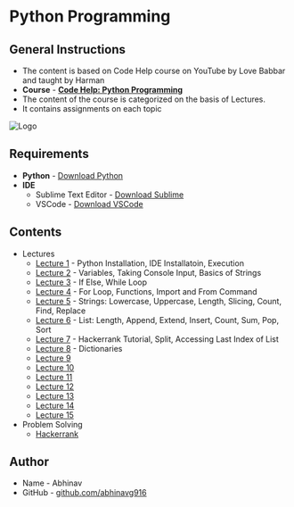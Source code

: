 # Python Programming
## General Instructions
* The content is based on Code Help course on YouTube by Love Babbar and taught by Harman
* __Course__ - [__Code Help: Python Programming__](https://www.youtube.com/watch?v=xSDLwlAAVNg&list=PLDzeHZWIZsTrPQHBWT0Rxjc37n6DjUpbf)
* The content of the course is categorized on the basis of Lectures.
* It contains assignments on each topic

![Logo](https://github.com/abhinavg916/ytcodehelp-python/blob/master/Wallpaper.png)

## Requirements
* __Python__ - [Download Python](https://www.python.org/downloads/)
* __IDE__
  * Sublime Text Editor - [Download Sublime](https://www.sublimetext.com/3)
  * VSCode - [Download VSCode](https://code.visualstudio.com/download)

## Contents
* Lectures
  * [Lecture 1](https://github.com/abhinavg916/ytcodehelp-python/tree/master/Lectures/Lecture1) - Python Installation, IDE Installatoin, Execution
  * [Lecture 2](https://github.com/abhinavg916/ytcodehelp-python/tree/master/Lectures/Lecture2) - Variables, Taking Console Input, Basics of Strings
  * [Lecture 3](https://github.com/abhinavg916/ytcodehelp-python/tree/master/Lectures/Lecture3) - If Else, While Loop
  * [Lecture 4](https://github.com/abhinavg916/ytcodehelp-python/tree/master/Lectures/Lecture4) - For Loop, Functions, Import and From Command
  * [Lecture 5](https://github.com/abhinavg916/ytcodehelp-python/tree/master/Lectures/Lecture5) - Strings: Lowercase, Uppercase, Length, Slicing, Count, Find, Replace
  * [Lecture 6](https://github.com/abhinavg916/ytcodehelp-python/tree/master/Lectures/Lecture6) - List: Length, Append, Extend, Insert, Count, Sum, Pop, Sort
  * [Lecture 7](https://github.com/abhinavg916/ytcodehelp-python/tree/master/Lectures/Lecture7) - Hackerrank Tutorial, Split, Accessing Last Index of List
  * [Lecture 8]() -  Dictionaries
  * [Lecture 9]()
  * [Lecture 10]()
  * [Lecture 11]()
  * [Lecture 12]()
  * [Lecture 13]()
  * [Lecture 14]()
  * [Lecture 15]()
* Problem Solving
  * [Hackerrank](https://github.com/abhinavg916/ytcodehelp-python/tree/master/Problem%20Solving/Hackerrank)

## Author
* Name - Abhinav
* GitHub - [github.com/abhinavg916](https://github.com/abhinavg916)

